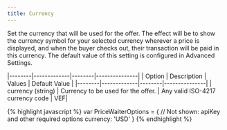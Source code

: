 ```yaml
---
title: Currency
---
```


Set the currency that will be used for the offer. The effect will be to show the currency symbol for your selected currency wherever a price is displayed, and when the buyer checks out, their transaction will be paid in this currency. The default value of this setting is configured in Advanced Settings.

|--------|-------------|--------|---------------|
| Option | Description | Values | Default Value |
|--------|-------------|--------|---------------|
| currency (string) | Currency to be used for the offer. | Any valid ISO-4217 currency code | VEF|

{% highlight javascript %}
var PriceWaiterOptions = {
    // Not shown: apiKey and other required options
    currency: 'USD'
}
{% endhighlight %}
